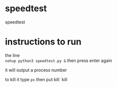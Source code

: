 # speedtest
speedtest

# instructions to run 
the line   
```nohup python3 speedtest.py &```
then press enter again 

it will output a process number 

to kill it type `ps` 
then put kill `kill <process number>
